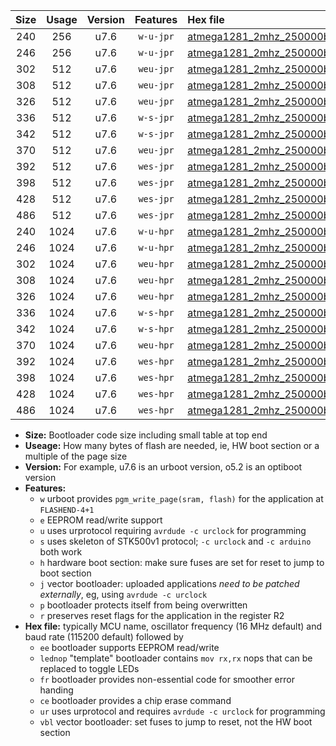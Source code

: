 |Size|Usage|Version|Features|Hex file|
|:-:|:-:|:-:|:-:|:--|
|240|256|u7.6|`w-u-jpr`|[atmega1281_2mhz_250000bps_ur_vbl.hex](https://raw.githubusercontent.com/stefanrueger/urboot/main//atmega1281_2mhz_250000bps_ur_vbl.hex)|
|246|256|u7.6|`w-u-jpr`|[atmega1281_2mhz_250000bps_lednop_ur_vbl.hex](https://raw.githubusercontent.com/stefanrueger/urboot/main//atmega1281_2mhz_250000bps_lednop_ur_vbl.hex)|
|302|512|u7.6|`weu-jpr`|[atmega1281_2mhz_250000bps_ee_ur_vbl.hex](https://raw.githubusercontent.com/stefanrueger/urboot/main//atmega1281_2mhz_250000bps_ee_ur_vbl.hex)|
|308|512|u7.6|`weu-jpr`|[atmega1281_2mhz_250000bps_ee_lednop_ur_vbl.hex](https://raw.githubusercontent.com/stefanrueger/urboot/main//atmega1281_2mhz_250000bps_ee_lednop_ur_vbl.hex)|
|326|512|u7.6|`weu-jpr`|[atmega1281_2mhz_250000bps_ee_lednop_fr_ur_vbl.hex](https://raw.githubusercontent.com/stefanrueger/urboot/main//atmega1281_2mhz_250000bps_ee_lednop_fr_ur_vbl.hex)|
|336|512|u7.6|`w-s-jpr`|[atmega1281_2mhz_250000bps_vbl.hex](https://raw.githubusercontent.com/stefanrueger/urboot/main//atmega1281_2mhz_250000bps_vbl.hex)|
|342|512|u7.6|`w-s-jpr`|[atmega1281_2mhz_250000bps_lednop_vbl.hex](https://raw.githubusercontent.com/stefanrueger/urboot/main//atmega1281_2mhz_250000bps_lednop_vbl.hex)|
|370|512|u7.6|`weu-jpr`|[atmega1281_2mhz_250000bps_ee_lednop_fr_ce_ur_vbl.hex](https://raw.githubusercontent.com/stefanrueger/urboot/main//atmega1281_2mhz_250000bps_ee_lednop_fr_ce_ur_vbl.hex)|
|392|512|u7.6|`wes-jpr`|[atmega1281_2mhz_250000bps_ee_vbl.hex](https://raw.githubusercontent.com/stefanrueger/urboot/main//atmega1281_2mhz_250000bps_ee_vbl.hex)|
|398|512|u7.6|`wes-jpr`|[atmega1281_2mhz_250000bps_ee_lednop_vbl.hex](https://raw.githubusercontent.com/stefanrueger/urboot/main//atmega1281_2mhz_250000bps_ee_lednop_vbl.hex)|
|428|512|u7.6|`wes-jpr`|[atmega1281_2mhz_250000bps_ee_lednop_fr_vbl.hex](https://raw.githubusercontent.com/stefanrueger/urboot/main//atmega1281_2mhz_250000bps_ee_lednop_fr_vbl.hex)|
|486|512|u7.6|`wes-jpr`|[atmega1281_2mhz_250000bps_ee_lednop_fr_ce_vbl.hex](https://raw.githubusercontent.com/stefanrueger/urboot/main//atmega1281_2mhz_250000bps_ee_lednop_fr_ce_vbl.hex)|
|240|1024|u7.6|`w-u-hpr`|[atmega1281_2mhz_250000bps_ur.hex](https://raw.githubusercontent.com/stefanrueger/urboot/main//atmega1281_2mhz_250000bps_ur.hex)|
|246|1024|u7.6|`w-u-hpr`|[atmega1281_2mhz_250000bps_lednop_ur.hex](https://raw.githubusercontent.com/stefanrueger/urboot/main//atmega1281_2mhz_250000bps_lednop_ur.hex)|
|302|1024|u7.6|`weu-hpr`|[atmega1281_2mhz_250000bps_ee_ur.hex](https://raw.githubusercontent.com/stefanrueger/urboot/main//atmega1281_2mhz_250000bps_ee_ur.hex)|
|308|1024|u7.6|`weu-hpr`|[atmega1281_2mhz_250000bps_ee_lednop_ur.hex](https://raw.githubusercontent.com/stefanrueger/urboot/main//atmega1281_2mhz_250000bps_ee_lednop_ur.hex)|
|326|1024|u7.6|`weu-hpr`|[atmega1281_2mhz_250000bps_ee_lednop_fr_ur.hex](https://raw.githubusercontent.com/stefanrueger/urboot/main//atmega1281_2mhz_250000bps_ee_lednop_fr_ur.hex)|
|336|1024|u7.6|`w-s-hpr`|[atmega1281_2mhz_250000bps.hex](https://raw.githubusercontent.com/stefanrueger/urboot/main//atmega1281_2mhz_250000bps.hex)|
|342|1024|u7.6|`w-s-hpr`|[atmega1281_2mhz_250000bps_lednop.hex](https://raw.githubusercontent.com/stefanrueger/urboot/main//atmega1281_2mhz_250000bps_lednop.hex)|
|370|1024|u7.6|`weu-hpr`|[atmega1281_2mhz_250000bps_ee_lednop_fr_ce_ur.hex](https://raw.githubusercontent.com/stefanrueger/urboot/main//atmega1281_2mhz_250000bps_ee_lednop_fr_ce_ur.hex)|
|392|1024|u7.6|`wes-hpr`|[atmega1281_2mhz_250000bps_ee.hex](https://raw.githubusercontent.com/stefanrueger/urboot/main//atmega1281_2mhz_250000bps_ee.hex)|
|398|1024|u7.6|`wes-hpr`|[atmega1281_2mhz_250000bps_ee_lednop.hex](https://raw.githubusercontent.com/stefanrueger/urboot/main//atmega1281_2mhz_250000bps_ee_lednop.hex)|
|428|1024|u7.6|`wes-hpr`|[atmega1281_2mhz_250000bps_ee_lednop_fr.hex](https://raw.githubusercontent.com/stefanrueger/urboot/main//atmega1281_2mhz_250000bps_ee_lednop_fr.hex)|
|486|1024|u7.6|`wes-hpr`|[atmega1281_2mhz_250000bps_ee_lednop_fr_ce.hex](https://raw.githubusercontent.com/stefanrueger/urboot/main//atmega1281_2mhz_250000bps_ee_lednop_fr_ce.hex)|

- **Size:** Bootloader code size including small table at top end
- **Useage:** How many bytes of flash are needed, ie, HW boot section or a multiple of the page size
- **Version:** For example, u7.6 is an urboot version, o5.2 is an optiboot version
- **Features:**
  + `w` urboot provides `pgm_write_page(sram, flash)` for the application at `FLASHEND-4+1`
  + `e` EEPROM read/write support
  + `u` uses urprotocol requiring `avrdude -c urclock` for programming
  + `s` uses skeleton of STK500v1 protocol; `-c urclock` and `-c arduino` both work
  + `h` hardware boot section: make sure fuses are set for reset to jump to boot section
  + `j` vector bootloader: uploaded applications *need to be patched externally*, eg, using `avrdude -c urclock`
  + `p` bootloader protects itself from being overwritten
  + `r` preserves reset flags for the application in the register R2
- **Hex file:** typically MCU name, oscillator frequency (16 MHz default) and baud rate (115200 default) followed by
  + `ee` bootloader supports EEPROM read/write
  + `lednop` "template" bootloader contains `mov rx,rx` nops that can be replaced to toggle LEDs
  + `fr` bootloader provides non-essential code for smoother error handing
  + `ce` bootloader provides a chip erase command
  + `ur` uses urprotocol and requires `avrdude -c urclock` for programming
  + `vbl` vector bootloader: set fuses to jump to reset, not the HW boot section
